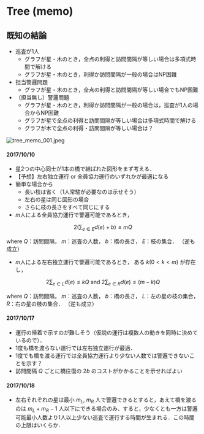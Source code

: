 # Tree (memo)


## 既知の結論

* 巡査が1人
    * グラフが星・木のとき，全点の利得と訪問間隔が等しい場合は多項式時間で解ける
    * グラフが星・木のとき，利得か訪問間隔が一般の場合はNP困難
* 担当警邏問題
    * グラフが星・木のとき，全点の利得と訪問間隔が等しい場合でもNP困難
* （担当無し）警邏問題
    * グラフが星・木のとき，利得か訪問間隔が一般の場合は，巡査が1人の場合からNP困難
    * グラフが星で全点の利得と訪問間隔が等しい場合は多項式時間で解ける
    * グラフが木で全点の利得・訪問間隔が等しい場合は？





![tree_memo_001.jpeg](./figures/tree_memo_001.jpeg)

#### 2017/10/10
* 星2つの中心同士が1本の橋で結ばれた図形をまず考える．
* 【予想】左右独立運行 or 全員協力運行のいずれかが最適になる
* 簡単な場合から
    * 長い枝は省く（1人常駐が必要なのは示せそう）
    * 左右の星は同じ図形の場合
    * さらに枝の長さをすべて同じにする
* $m$人による全員協力運行で警邏可能であるとき，

$$
    2 \left(\sum_{e \in E} d(e) + b \right) \leq mQ
$$

where
    $Q$：訪問間隔，
    $m$：巡査の人数，
    $b$：橋の長さ，
    $E$：枝の集合．
（逆も成立）

* $m$人による左右独立運行で警邏可能であるとき，
    ある $k (0 < k < m)$ が存在し，

$$
    2 \sum_{e \in L} d(e) \leq kQ
    \textrm{ and }
    2 \sum_{e \in R} d(e) \leq (m - k)Q
$$

where
    $Q$：訪問間隔，
    $m$：巡査の人数，
    $b$：橋の長さ，
    $L$：左の星の枝の集合，
    $R$：右の星の枝の集合．
（逆も成立）




#### 2017/10/17
* 運行の帰着で示すのが難しそう（仮説の運行は複数人の動きを同時に決めているので）．
* 1度も橋を渡らない運行では左右独立運行が最適．
* 1度でも橋を渡る運行では全員協力運行より少ない人数では警邏できないことを示す？
* 訪問間隔 $Q$ ごとに橋往復の $2b$ のコストがかかることを示せればよい



#### 2017/10/18
* 左右それぞれの星は最小 $m_L$, $m_R$ 人で警邏できるとすると，あえて橋を渡るのは $m_L + m_R - 1$ 人以下にできる場合のみ．すると，少なくとも一方は警邏可能最小人数より1人以上少ない巡査で運行する時間が生まれる．この時間の上限はいくらか．
